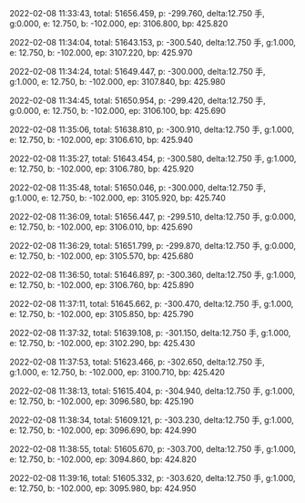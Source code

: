 2022-02-08 11:33:43, total: 51656.459, p: -299.760, delta:12.750 手, g:0.000, e: 12.750, b: -102.000, ep: 3106.800, bp: 425.820

2022-02-08 11:34:04, total: 51643.153, p: -300.540, delta:12.750 手, g:1.000, e: 12.750, b: -102.000, ep: 3107.220, bp: 425.970

2022-02-08 11:34:24, total: 51649.447, p: -300.000, delta:12.750 手, g:1.000, e: 12.750, b: -102.000, ep: 3107.840, bp: 425.980

2022-02-08 11:34:45, total: 51650.954, p: -299.420, delta:12.750 手, g:0.000, e: 12.750, b: -102.000, ep: 3106.100, bp: 425.690

2022-02-08 11:35:06, total: 51638.810, p: -300.910, delta:12.750 手, g:1.000, e: 12.750, b: -102.000, ep: 3106.610, bp: 425.940

2022-02-08 11:35:27, total: 51643.454, p: -300.580, delta:12.750 手, g:1.000, e: 12.750, b: -102.000, ep: 3106.780, bp: 425.920

2022-02-08 11:35:48, total: 51650.046, p: -300.000, delta:12.750 手, g:1.000, e: 12.750, b: -102.000, ep: 3105.920, bp: 425.740

2022-02-08 11:36:09, total: 51656.447, p: -299.510, delta:12.750 手, g:0.000, e: 12.750, b: -102.000, ep: 3106.010, bp: 425.690

2022-02-08 11:36:29, total: 51651.799, p: -299.870, delta:12.750 手, g:0.000, e: 12.750, b: -102.000, ep: 3105.570, bp: 425.680

2022-02-08 11:36:50, total: 51646.897, p: -300.360, delta:12.750 手, g:1.000, e: 12.750, b: -102.000, ep: 3106.760, bp: 425.890

2022-02-08 11:37:11, total: 51645.662, p: -300.470, delta:12.750 手, g:1.000, e: 12.750, b: -102.000, ep: 3105.850, bp: 425.790

2022-02-08 11:37:32, total: 51639.108, p: -301.150, delta:12.750 手, g:1.000, e: 12.750, b: -102.000, ep: 3102.290, bp: 425.430

2022-02-08 11:37:53, total: 51623.466, p: -302.650, delta:12.750 手, g:1.000, e: 12.750, b: -102.000, ep: 3100.710, bp: 425.420

2022-02-08 11:38:13, total: 51615.404, p: -304.940, delta:12.750 手, g:1.000, e: 12.750, b: -102.000, ep: 3096.580, bp: 425.190

2022-02-08 11:38:34, total: 51609.121, p: -303.230, delta:12.750 手, g:1.000, e: 12.750, b: -102.000, ep: 3096.690, bp: 424.990

2022-02-08 11:38:55, total: 51605.670, p: -303.700, delta:12.750 手, g:1.000, e: 12.750, b: -102.000, ep: 3094.860, bp: 424.820

2022-02-08 11:39:16, total: 51605.332, p: -303.620, delta:12.750 手, g:1.000, e: 12.750, b: -102.000, ep: 3095.980, bp: 424.950